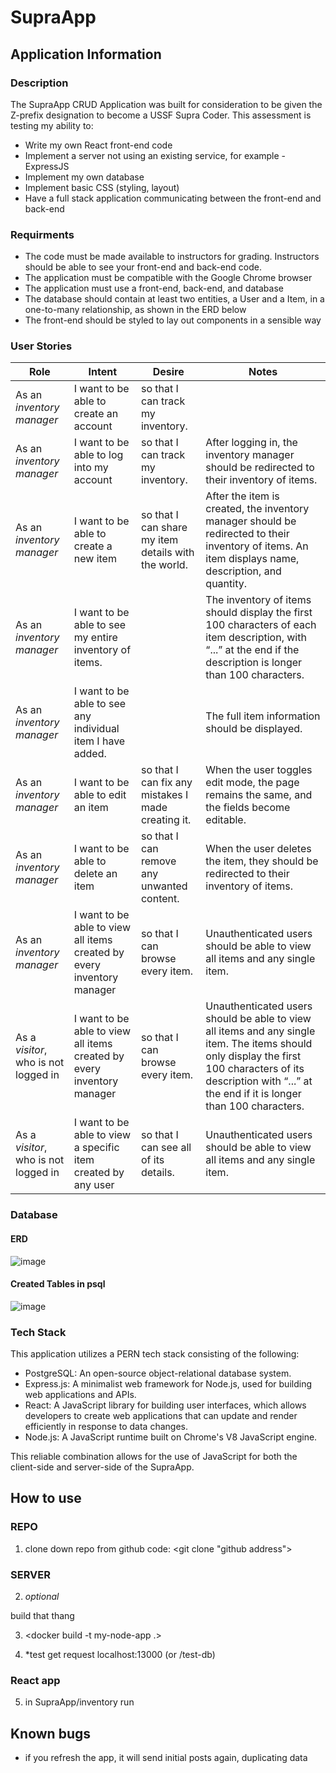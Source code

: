 # SupraApp

## Application Information

### Description

The SupraApp CRUD Application was built for consideration to be given the Z-prefix designation to become a USSF Supra Coder. This assessment is testing my ability to:

- Write my own React front-end code
- Implement a server not using an existing service, for example - ExpressJS
- Implement my own database
- Implement basic CSS (styling, layout)
- Have a full stack application communicating between the front-end and back-end

### Requirments

- The code must be made available to instructors for grading. Instructors should be able to see your front-end and back-end code.
- The application must be compatible with the Google Chrome browser
- The application must use a front-end, back-end, and database
- The database should contain at least two entities, a User and a Item, in a one-to-many relationship, as shown in the ERD below
- The front-end should be styled to lay out components in a sensible way

### User Stories

| **Role**                             | **Intent**                                                             | **Desire**                                          | **Notes**                                                                                                                                                                                                        |
| ------------------------------------ | ---------------------------------------------------------------------- | --------------------------------------------------- | ---------------------------------------------------------------------------------------------------------------------------------------------------------------------------------------------------------------- |
| As an _inventory manager_            | I want to be able to create an account                                 | so that I can track my inventory.                   |                                                                                                                                                                                                                  |
| As an _inventory manager_            | I want to be able to log into my account                               | so that I can track my inventory.                   | After logging in, the inventory manager should be redirected to their inventory of items.                                                                                                                        |
| As an _inventory manager_            | I want to be able to create a new item                                 | so that I can share my item details with the world. | After the item is created, the inventory manager should be redirected to their inventory of items. An item displays name, description, and quantity.                                                             |
| As an _inventory manager_            | I want to be able to see my entire inventory of items.                 |                                                     | The inventory of items should display the first 100 characters of each item description, with “...” at the end if the description is longer than 100 characters.                                                 |
| As an _inventory manager_            | I want to be able to see any individual item I have added.             |                                                     | The full item information should be displayed.                                                                                                                                                                   |
| As an _inventory manager_            | I want to be able to edit an item                                      | so that I can fix any mistakes I made creating it.  | When the user toggles edit mode, the page remains the same, and the fields become editable.                                                                                                                      |
| As an _inventory manager_            | I want to be able to delete an item                                    | so that I can remove any unwanted content.          | When the user deletes the item, they should be redirected to their inventory of items.                                                                                                                           |
| As an _inventory manager_            | I want to be able to view all items created by every inventory manager | so that I can browse every item.                    | Unauthenticated users should be able to view all items and any single item.                                                                                                                                      |
| As a _visitor_, who is not logged in | I want to be able to view all items created by every inventory manager | so that I can browse every item.                    | Unauthenticated users should be able to view all items and any single item. The items should only display the first 100 characters of its description with “...” at the end if it is longer than 100 characters. |
| As a _visitor_, who is not logged in | I want to be able to view a specific item created by any user          | so that I can see all of its details.               | Unauthenticated users should be able to view all items and any single item.                                                                                                                                      |

### Database

#### ERD

![image](https://github.com/sirmurr/SupraApp/assets/168887360/43dcd9fb-3d5d-4065-9456-538efe084fca)

#### Created Tables in psql

![image](https://github.com/sirmurr/SupraApp/assets/168887360/9cb4c14a-0c85-4183-b267-d0934596ca6d)

### Tech Stack

This application utilizes a PERN tech stack consisting of the following:

- PostgreSQL: An open-source object-relational database system.
- Express.js: A minimalist web framework for Node.js, used for building web applications and APIs.
- React: A JavaScript library for building user interfaces, which allows developers to create web applications that can update and render efficiently in response to data changes.
- Node.js: A JavaScript runtime built on Chrome's V8 JavaScript engine.

This reliable combination allows for the use of JavaScript for both the client-side and server-side of the SupraApp.

## How to use

### REPO

1. clone down repo from github
   code: <git clone "github address">

### SERVER

2. <docker system prune> _optional_

build that thang

3. <docker build -t my-node-app .>

4. <docker-compose up> \*test get request localhost:13000 (or /test-db)

### React app

5. in SupraApp/inventory run <npm start>

## Known bugs

- if you refresh the app, it will send initial posts again, duplicating data
